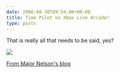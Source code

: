 ```yaml
---
date: 2006-08-30T09:54:00+00:00
title: Time Pilot on Xbox Live Arcade!
type: posts
---
```

That is really all that needs to be said, yes?

![](http://upload.wikimedia.org/wikipedia/en/9/94/Time_Pilot.png)

[From Major Nelson's blog](http://www.majornelson.com/archive/2006/08/30/Arcade-Time-Pilot.aspx)
